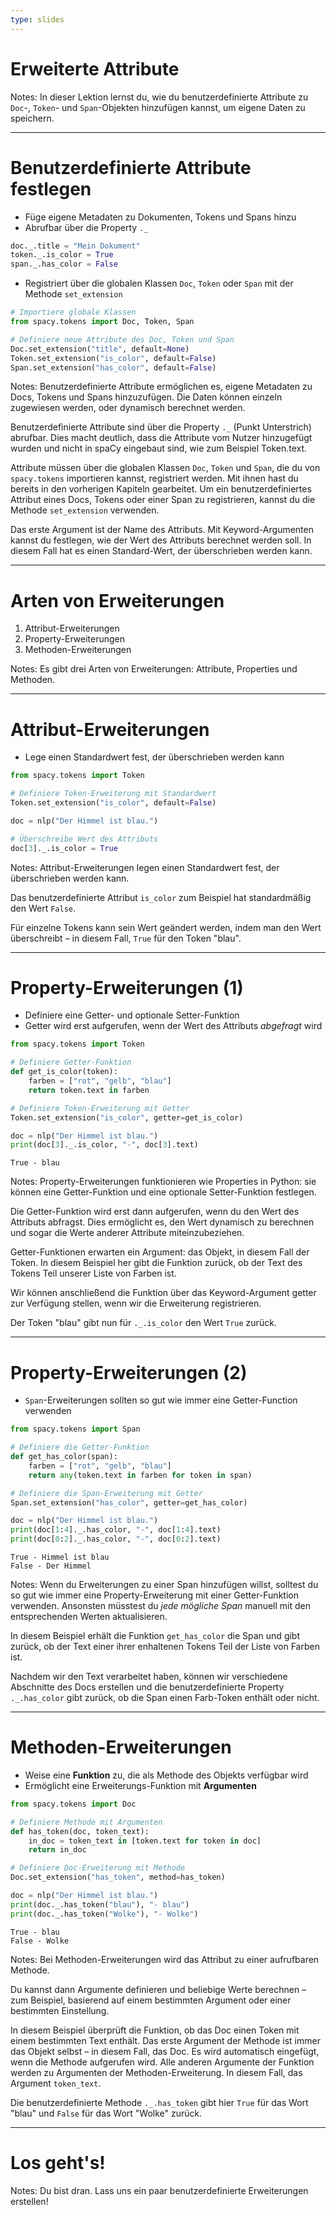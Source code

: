 ```yaml
---
type: slides
---
```


# Erweiterte Attribute

Notes: In dieser Lektion lernst du, wie du benutzerdefinierte Attribute zu
`Doc`-, `Token`- und `Span`-Objekten hinzufügen kannst, um eigene Daten zu
speichern.

---

# Benutzerdefinierte Attribute festlegen

- Füge eigene Metadaten zu Dokumenten, Tokens und Spans hinzu
- Abrufbar über die Property `._`

```python
doc._.title = "Mein Dokument"
token._.is_color = True
span._.has_color = False
```

- Registriert über die globalen Klassen `Doc`, `Token` oder `Span` mit der
  Methode `set_extension`

```python
# Importiere globale Klassen
from spacy.tokens import Doc, Token, Span

# Definiere neue Attribute des Doc, Token und Span
Doc.set_extension("title", default=None)
Token.set_extension("is_color", default=False)
Span.set_extension("has_color", default=False)
```

Notes: Benutzerdefinierte Attribute ermöglichen es, eigene Metadaten zu Docs,
Tokens und Spans hinzuzufügen. Die Daten können einzeln zugewiesen werden, oder
dynamisch berechnet werden.

Benutzerdefinierte Attribute sind über die Property `._` (Punkt Unterstrich)
abrufbar. Dies macht deutlich, dass die Attribute vom Nutzer hinzugefügt wurden
und nicht in spaCy eingebaut sind, wie zum Beispiel Token.text.

Attribute müssen über die globalen Klassen `Doc`, `Token` und `Span`, die du von
`spacy.tokens` importieren kannst, registriert werden. Mit ihnen hast du bereits
in den vorherigen Kapiteln gearbeitet. Um ein benutzerdefiniertes Attribut eines
Docs, Tokens oder einer Span zu registrieren, kannst du die Methode
`set_extension` verwenden.

Das erste Argument ist der Name des Attributs. Mit Keyword-Argumenten kannst du
festlegen, wie der Wert des Attributs berechnet werden soll. In diesem Fall hat
es einen Standard-Wert, der überschrieben werden kann.

---

# Arten von Erweiterungen

1. Attribut-Erweiterungen
2. Property-Erweiterungen
3. Methoden-Erweiterungen

Notes: Es gibt drei Arten von Erweiterungen: Attribute, Properties und Methoden.

---

# Attribut-Erweiterungen

- Lege einen Standardwert fest, der überschrieben werden kann

```python
from spacy.tokens import Token

# Definiere Token-Erweiterung mit Standardwert
Token.set_extension("is_color", default=False)

doc = nlp("Der Himmel ist blau.")

# Überschreibe Wert des Attributs
doc[3]._.is_color = True
```

Notes: Attribut-Erweiterungen legen einen Standardwert fest, der überschrieben
werden kann.

Das benutzerdefinierte Attribut `is_color` zum Beispiel hat standardmäßig den
Wert `False`.

Für einzelne Tokens kann sein Wert geändert werden, indem man den Wert
überschreibt – in diesem Fall, `True` für den Token "blau".

---

# Property-Erweiterungen (1)

- Definiere eine Getter- und optionale Setter-Funktion
- Getter wird erst aufgerufen, wenn der Wert des Attributs _abgefragt_ wird

```python
from spacy.tokens import Token

# Definiere Getter-Funktion
def get_is_color(token):
    farben = ["rot", "gelb", "blau"]
    return token.text in farben

# Definiere Token-Erweiterung mit Getter
Token.set_extension("is_color", getter=get_is_color)

doc = nlp("Der Himmel ist blau.")
print(doc[3]._.is_color, "-", doc[3].text)
```

```out
True - blau
```

Notes: Property-Erweiterungen funktionieren wie Properties in Python: sie können
eine Getter-Funktion und eine optionale Setter-Funktion festlegen.

Die Getter-Funktion wird erst dann aufgerufen, wenn du den Wert des Attributs
abfragst. Dies ermöglicht es, den Wert dynamisch zu berechnen und sogar die
Werte anderer Attribute miteinzubeziehen.

Getter-Funktionen erwarten ein Argument: das Objekt, in diesem Fall der Token.
In diesem Beispiel her gibt die Funktion zurück, ob der Text des Tokens Teil
unserer Liste von Farben ist.

Wir können anschließend die Funktion über das Keyword-Argument getter zur
Verfügung stellen, wenn wir die Erweiterung registrieren.

Der Token "blau" gibt nun für `._.is_color` den Wert `True` zurück.

---

# Property-Erweiterungen (2)

- `Span`-Erweiterungen sollten so gut wie immer eine Getter-Function verwenden

```python
from spacy.tokens import Span

# Definiere die Getter-Funktion
def get_has_color(span):
    farben = ["rot", "gelb", "blau"]
    return any(token.text in farben for token in span)

# Definiere die Span-Erweiterung mit Getter
Span.set_extension("has_color", getter=get_has_color)

doc = nlp("Der Himmel ist blau.")
print(doc[1:4]._.has_color, "-", doc[1:4].text)
print(doc[0:2]._.has_color, "-", doc[0:2].text)
```

```out
True - Himmel ist blau
False - Der Himmel
```

Notes: Wenn du Erweiterungen zu einer Span hinzufügen willst, solltest du so gut
wie immer eine Property-Erweiterung mit einer Getter-Funktion verwenden.
Ansonsten müsstest du _jede mögliche Span_ manuell mit den entsprechenden Werten
aktualisieren.

In diesem Beispiel erhält die Funktion `get_has_color` die Span und gibt zurück,
ob der Text einer ihrer enhaltenen Tokens Teil der Liste von Farben ist.

Nachdem wir den Text verarbeitet haben, können wir verschiedene Abschnitte des
Docs erstellen und die benutzerdefinierte Property `._.has_color` gibt zurück,
ob die Span einen Farb-Token enthält oder nicht.

---

# Methoden-Erweiterungen

- Weise eine **Funktion** zu, die als Methode des Objekts verfügbar wird
- Ermöglicht eine Erweiterungs-Funktion mit **Argumenten**

```python
from spacy.tokens import Doc

# Definiere Methode mit Argumenten
def has_token(doc, token_text):
    in_doc = token_text in [token.text for token in doc]
    return in_doc

# Definiere Doc-Erweiterung mit Methode
Doc.set_extension("has_token", method=has_token)

doc = nlp("Der Himmel ist blau.")
print(doc._.has_token("blau"), "- blau")
print(doc._.has_token("Wolke"), "- Wolke")
```

```out
True - blau
False - Wolke
```

Notes: Bei Methoden-Erweiterungen wird das Attribut zu einer aufrufbaren
Methode.

Du kannst dann Argumente definieren und beliebige Werte berechnen – zum
Beispiel, basierend auf einem bestimmten Argument oder einer bestimmten
Einstellung.

In diesem Beispiel überprüft die Funktion, ob das Doc einen Token mit einem
bestimmten Text enthält. Das erste Argument der Methode ist immer das Objekt
selbst – in diesem Fall, das Doc. Es wird automatisch eingefügt, wenn die
Methode aufgerufen wird. Alle anderen Argumente der Funktion werden zu
Argumenten der Methoden-Erweiterung. In diesem Fall, das Argument `token_text`.

Die benutzerdefinierte Methode `._.has_token` gibt hier `True` für das Wort
"blau" und `False` für das Wort "Wolke" zurück.

---

# Los geht's!

Notes: Du bist dran. Lass uns ein paar benutzerdefinierte Erweiterungen
erstellen!

